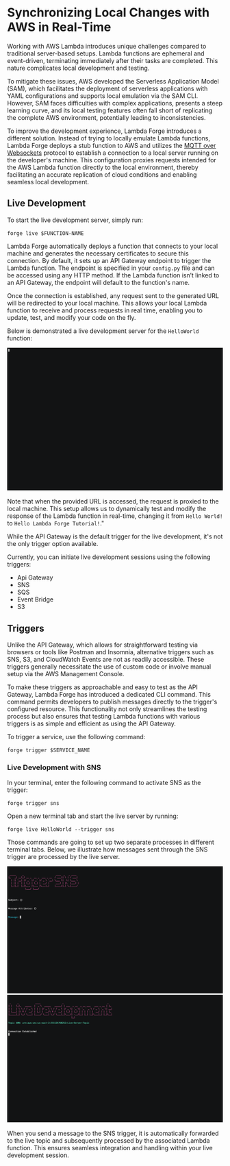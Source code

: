 # Synchronizing Local Changes with AWS in Real-Time

Working with AWS Lambda introduces unique challenges compared to traditional server-based setups. Lambda functions are ephemeral and event-driven, terminating immediately after their tasks are completed. This nature complicates local development and testing.

To mitigate these issues, AWS developed the Serverless Application Model (SAM), which facilitates the deployment of serverless applications with YAML configurations and supports local emulation via the SAM CLI. However, SAM faces difficulties with complex applications, presents a steep learning curve, and its local testing features often fall short of replicating the complete AWS environment, potentially leading to inconsistencies.

To improve the development experience, Lambda Forge introduces a different solution. Instead of trying to locally emulate Lambda functions, Lambda Forge deploys a stub function to AWS and utilizes the [MQTT over Websockets](https://docs.aws.amazon.com/iot/latest/developerguide/protocols.html) protocol to establish a connection to a local server running on the developer's machine. This configuration proxies requests intended for the AWS Lambda function directly to the local environment, thereby facilitating an accurate replication of cloud conditions and enabling seamless local development.

## Live Development

To start the live development server, simply run:

```
forge live $FUNCTION-NAME
```

Lambda Forge automatically deploys a function that connects to your local machine and generates the necessary certificates to secure this connection. By default, it sets up an API Gateway endpoint to trigger the Lambda function. The endpoint is specified in your `config.py` file and can be accessed using any HTTP method. If the Lambda function isn’t linked to an API Gateway, the endpoint will default to the function's name.

Once the connection is established, any request sent to the generated URL will be redirected to your local machine. This allows your local Lambda function to receive and process requests in real time, enabling you to update, test, and modify your code on the fly.

Below is demonstrated a live development server for the `HelloWorld` function:

![](images/live-apigateway.gif)

Note that when the provided URL is accessed, the request is proxied to the local machine. This setup allows us to dynamically test and modify the response of the Lambda function in real-time, changing it from `Hello World!` to `Hello Lambda Forge Tutorial!`."

While the API Gateway is the default trigger for the live development, it's not the only trigger option available.

Currently, you can initiate live development sessions using the following triggers:

- Api Gateway
- SNS
- SQS
- Event Bridge
- S3

## Triggers

Unlike the API Gateway, which allows for straightforward testing via browsers or tools like Postman and Insomnia, alternative triggers such as SNS, S3, and CloudWatch Events are not as readily accessible. These triggers generally necessitate the use of custom code or involve manual setup via the AWS Management Console.

To make these triggers as approachable and easy to test as the API Gateway, Lambda Forge has introduced a dedicated CLI command. This command permits developers to publish messages directly to the trigger's configured resource. This functionality not only streamlines the testing process but also ensures that testing Lambda functions with various triggers is as simple and efficient as using the API Gateway.

To trigger a service, use the following command:

```
forge trigger $SERVICE_NAME
```

### Live Development with SNS

In your terminal, enter the following command to activate SNS as the trigger:

```
forge trigger sns
```

Open a new terminal tab and start the live server by running:

```
forge live HelloWorld --trigger sns
```

Those commands are going to set up two separate processes in different terminal tabs. Below, we illustrate how messages sent through the SNS trigger are processed by the live server.

![](images/sns-trigger.gif)
![](images/sns-live.gif)

When you send a message to the SNS trigger, it is automatically forwarded to the live topic and subsequently processed by the associated Lambda function. This ensures seamless integration and handling within your live development session.
